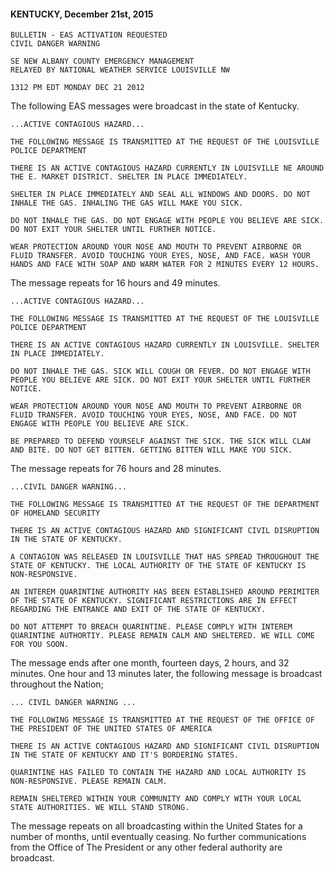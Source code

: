 #### KENTUCKY, December 21st, 2015
```
BULLETIN - EAS ACTIVATION REQUESTED
CIVIL DANGER WARNING

SE NEW ALBANY COUNTY EMERGENCY MANAGEMENT
RELAYED BY NATIONAL WEATHER SERVICE LOUISVILLE NW

1312 PM EDT MONDAY DEC 21 2012
```

The following EAS messages were broadcast in the state of Kentucky.

```
...ACTIVE CONTAGIOUS HAZARD...

THE FOLLOWING MESSAGE IS TRANSMITTED AT THE REQUEST OF THE LOUISVILLE POLICE DEPARTMENT

THERE IS AN ACTIVE CONTAGIOUS HAZARD CURRENTLY IN LOUISVILLE NE AROUND THE E. MARKET DISTRICT. SHELTER IN PLACE IMMEDIATELY.

SHELTER IN PLACE IMMEDIATELY AND SEAL ALL WINDOWS AND DOORS. DO NOT INHALE THE GAS. INHALING THE GAS WILL MAKE YOU SICK.

DO NOT INHALE THE GAS. DO NOT ENGAGE WITH PEOPLE YOU BELIEVE ARE SICK. DO NOT EXIT YOUR SHELTER UNTIL FURTHER NOTICE.

WEAR PROTECTION AROUND YOUR NOSE AND MOUTH TO PREVENT AIRBORNE OR FLUID TRANSFER. AVOID TOUCHING YOUR EYES, NOSE, AND FACE. WASH YOUR HANDS AND FACE WITH SOAP AND WARM WATER FOR 2 MINUTES EVERY 12 HOURS.
```

The message repeats for 16 hours and 49 minutes.

```
...ACTIVE CONTAGIOUS HAZARD...

THE FOLLOWING MESSAGE IS TRANSMITTED AT THE REQUEST OF THE LOUISVILLE POLICE DEPARTMENT

THERE IS AN ACTIVE CONTAGIOUS HAZARD CURRENTLY IN LOUISVILLE. SHELTER IN PLACE IMMEDIATELY.

DO NOT INHALE THE GAS. SICK WILL COUGH OR FEVER. DO NOT ENGAGE WITH PEOPLE YOU BELIEVE ARE SICK. DO NOT EXIT YOUR SHELTER UNTIL FURTHER NOTICE.

WEAR PROTECTION AROUND YOUR NOSE AND MOUTH TO PREVENT AIRBORNE OR FLUID TRANSFER. AVOID TOUCHING YOUR EYES, NOSE, AND FACE. DO NOT ENGAGE WITH PEOPLE YOU BELIEVE ARE SICK.

BE PREPARED TO DEFEND YOURSELF AGAINST THE SICK. THE SICK WILL CLAW AND BITE. DO NOT GET BITTEN. GETTING BITTEN WILL MAKE YOU SICK.
```

The message repeats for 76 hours and 28 minutes.

```
...CIVIL DANGER WARNING...

THE FOLLOWING MESSAGE IS TRANSMITTED AT THE REQUEST OF THE DEPARTMENT OF HOMELAND SECURITY

THERE IS AN ACTIVE CONTAGIOUS HAZARD AND SIGNIFICANT CIVIL DISRUPTION IN THE STATE OF KENTUCKY.

A CONTAGION WAS RELEASED IN LOUISVILLE THAT HAS SPREAD THROUGHOUT THE STATE OF KENTUCKY. THE LOCAL AUTHORITY OF THE STATE OF KENTUCKY IS NON-RESPONSIVE.

AN INTEREM QUARINTINE AUTHORITY HAS BEEN ESTABLISHED AROUND PERIMITER OF THE STATE OF KENTUCKY. SIGNIFICANT RESTRICTIONS ARE IN EFFECT REGARDING THE ENTRANCE AND EXIT OF THE STATE OF KENTUCKY.

DO NOT ATTEMPT TO BREACH QUARINTINE. PLEASE COMPLY WITH INTEREM QUARINTINE AUTHORTIY. PLEASE REMAIN CALM AND SHELTERED. WE WILL COME FOR YOU SOON.
```

The message ends after one month, fourteen days, 2 hours, and 32 minutes. One hour and 13 minutes later, the following message is broadcast throughout the Nation;

```
... CIVIL DANGER WARNING ...

THE FOLLOWING MESSAGE IS TRANSMITTED AT THE REQUEST OF THE OFFICE OF THE PRESIDENT OF THE UNITED STATES OF AMERICA

THERE IS AN ACTIVE CONTAGIOUS HAZARD AND SIGNIFICANT CIVIL DISRUPTION IN THE STATE OF KENTUCKY AND IT'S BORDERING STATES.

QUARINTINE HAS FAILED TO CONTAIN THE HAZARD AND LOCAL AUTHORITY IS NON-RESPONSIVE. PLEASE REMAIN CALM.

REMAIN SHELTERED WITHIN YOUR COMMUNITY AND COMPLY WITH YOUR LOCAL STATE AUTHORITIES. WE WILL STAND STRONG.
```

The message repeats on all broadcasting within the United States for a number of months, until eventually ceasing. No further communications from the Office of The President or any other federal authority are broadcast.